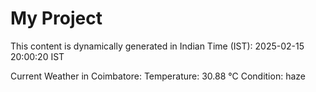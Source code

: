 # My Project

This content is dynamically generated in Indian Time (IST): 2025-02-15 20:00:20 IST


Current Weather in Coimbatore:
Temperature: 30.88 °C
Condition: haze
